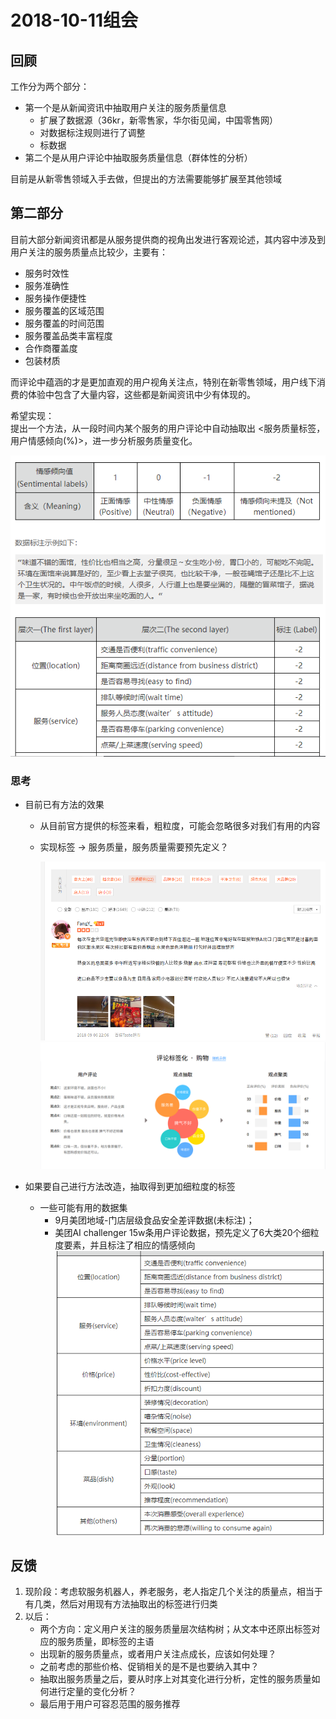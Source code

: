 # 2018-10-11组会

## 回顾

工作分为两个部分：

- 第一个是从新闻资讯中抽取用户关注的服务质量信息
    - 扩展了数据源（36kr，新零售家，华尔街见闻，中国零售网）
    - 对数据标注规则进行了调整
    - 标数据
- 第二个是从用户评论中抽取服务质量信息（群体性的分析）

目前是从新零售领域入手去做，但提出的方法需要能够扩展至其他领域

## 第二部分

目前大部分新闻资讯都是从服务提供商的视角出发进行客观论述，其内容中涉及到用户关注的服务质量点比较少，主要有：

- 服务时效性
- 服务准确性
- 服务操作便捷性
- 服务覆盖的区域范围
- 服务覆盖的时间范围
- 服务覆盖品类丰富程度
- 合作商覆盖度
- 包装材质

而评论中蕴涵的才是更加直观的用户视角关注点，特别在新零售领域，用户线下消费的体验中包含了大量内容，这些都是新闻资讯中少有体现的。

希望实现：  
提出一个方法，从一段时间内某个服务的用户评论中自动抽取出 <服务质量标签，用户情感倾向(%)>，进一步分析服务质量变化。

![美团AIchallenger-2](./pictures/4.PNG)

### 思考

- 目前已有方法的效果
    - 从目前官方提供的标签来看，粗粒度，可能会忽略很多对我们有用的内容
    - 实现标签 -> 服务质量，服务质量需要预先定义？

        ![评论截图](./pictures/1.png)
        ![百度云观点抽取](./pictures/3.png)

    

- 如果要自己进行方法改造，抽取得到更加细粒度的标签
    - 一些可能有用的数据集
        - 9月美团地域-门店层级食品安全差评数据(未标注)；  
        - 美团AI challenger 15w条用户评论数据，预先定义了6大类20个细粒度要素，并且标注了相应的情感倾向
        ![美团AIchallenger-1](./pictures/2.PNG)

## 反馈

1. 现阶段：考虑软服务机器人，养老服务，老人指定几个关注的质量点，相当于有几类，然后对用现有方法抽取出的标签进行归类
2. 以后：
    - 两个方向：定义用户关注的服务质量层次结构树；从文本中还原出标签对应的服务质量，即标签的主语
    - 出现新的服务质量点，或者用户关注点成长，应该如何处理？
    - 之前考虑的那些价格、促销相关的是不是也要纳入其中？
    - 抽取出服务质量之后，要从时序上对其变化进行分析，定性的服务质量如何进行定量的变化分析？
    - 最后用于用户可容忍范围的服务推荐
